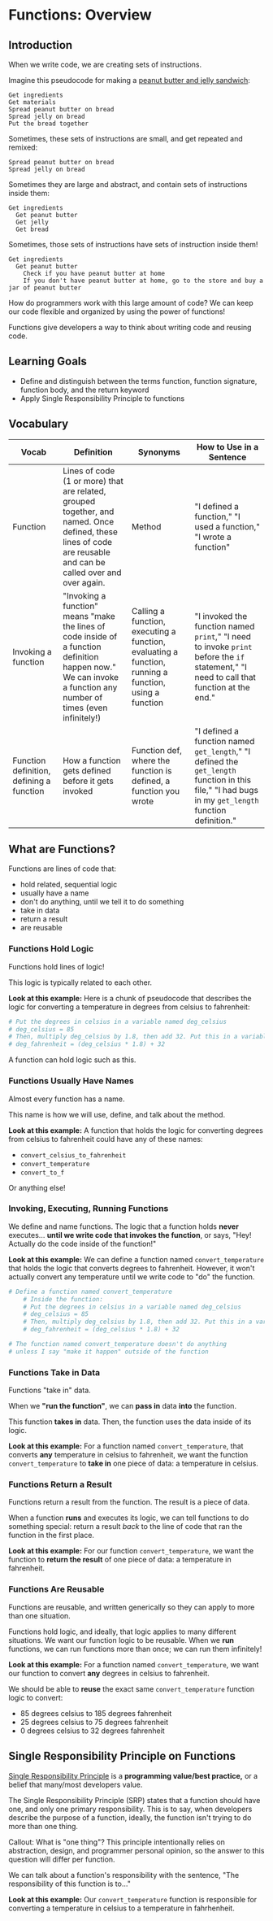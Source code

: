 # Functions: Overview

## Introduction

When we write code, we are creating sets of instructions.

Imagine this pseudocode for making a [peanut butter and jelly sandwich](https://en.wikipedia.org/wiki/Peanut_butter_and_jelly_sandwich):

```
Get ingredients
Get materials
Spread peanut butter on bread
Spread jelly on bread
Put the bread together
```

Sometimes, these sets of instructions are small, and get repeated and remixed:

```
Spread peanut butter on bread
Spread jelly on bread
```

Sometimes they are large and abstract, and contain sets of instructions inside them:

```
Get ingredients
  Get peanut butter
  Get jelly
  Get bread
```

Sometimes, those sets of instructions have sets of instruction inside them!

```
Get ingredients
  Get peanut butter
    Check if you have peanut butter at home
    If you don't have peanut butter at home, go to the store and buy a jar of peanut butter
```

How do programmers work with this large amount of code? We can keep our code flexible and organized by using the power of functions!

Functions give developers a way to think about writing code and reusing code.

## Learning Goals

- Define and distinguish between the terms function, function signature, function body, and the return keyword
- Apply Single Responsibility Principle to functions

## Vocabulary

| Vocab | Definition | Synonyms | How to Use in a Sentence
| --- | --- | --- | ---
| Function | Lines of code (1 or more) that are related, grouped together, and named. Once defined, these lines of code are reusable and can be called over and over again. | Method | "I defined a function," "I used a function," "I wrote a function"
| Invoking a function | "Invoking a function" means "make the lines of code inside of a function definition happen now." We can invoke a function any number of times (even infinitely!) | Calling a function, executing a function, evaluating a function, running a function, using a function | "I invoked the function named `print`," "I need to invoke `print` before the `if` statement," "I need to call that function at the end."
| Function definition, defining a function | How a function gets defined before it gets invoked | Function def, where the function is defined, a function you wrote | "I defined a function named `get_length`," "I defined the `get_length` function in this file," "I had bugs in my `get_length` function definition."

## What are Functions?

Functions are lines of code that:
  - hold related, sequential logic
  - usually have a name
  - don't do anything, until we tell it to do something
  - take in data
  - return a result
  - are reusable

### Functions Hold Logic

Functions hold lines of logic!

This logic is typically related to each other.

**Look at this example:** Here is a chunk of pseudocode that describes the logic for converting a temperature in degrees from celsius to fahrenheit:

```python
# Put the degrees in celsius in a variable named deg_celsius
# deg_celsius = 85
# Then, multiply deg_celsius by 1.8, then add 32. Put this in a variable named deg_fahrhenheit
# deg_fahrenheit = (deg_celsius * 1.8) + 32
```

A function can hold logic such as this.

### Functions Usually Have Names

Almost every function has a name.

This name is how we will use, define, and talk about the method.

**Look at this example:** A function that holds the logic for converting degrees from celsius to fahrenheit could have any of these names:

- `convert_celsius_to_fahrenheit`
- `convert_temperature`
- `convert_to_f`

Or anything else!

### Invoking, Executing, Running Functions

We define and name functions. The logic that a function holds **never** executes... **until we write code that invokes the function**, or says, "Hey! Actually do the code inside of the function!"

**Look at this example:** We can define a function named `convert_temperature` that holds the logic that converts degrees to fahrenheit. However, it won't actually convert any temperature until we write code to "do" the function.

```python
# Define a function named convert_temperature
    # Inside the function:
    # Put the degrees in celsius in a variable named deg_celsius
    # deg_celsius = 85
    # Then, multiply deg_celsius by 1.8, then add 32. Put this in a variable named deg_fahrhenheit
    # deg_fahrenheit = (deg_celsius * 1.8) + 32

# The function named convert_temperature doesn't do anything
# unless I say "make it happen" outside of the function
```

### Functions Take in Data

Functions "take in" data.

When we **"run the function"**, we can **pass in** data **into** the function.

This function **takes in** data. Then, the function uses the data inside of its logic.

**Look at this example:** For a function named `convert_temperature`, that converts **any** temperature in celsius to fahrenheit, we want the function `convert_temperature` to **take in** one piece of data: a temperature in celsius.

### Functions Return a Result

Functions return a result from the function. The result is a piece of data.

When a function **runs** and executes its logic, we can tell functions to do something special: return a result _back_ to the line of code that ran the function in the first place.

**Look at this example:** For our function `convert_temperature`, we want the function to **return the result** of one piece of data: a temperature in fahrenheit.

### Functions Are Reusable

Functions are reusable, and written generically so they can apply to more than one situation.

Functions hold logic, and ideally, that logic applies to many different situations. We want our function logic to be reusable. When we **run** functions, we can run functions more than once; we can run them infinitely!

**Look at this example:** For a function named `convert_temperature`, we want our function to convert **any** degrees in celsius to fahrenheit.

We should be able to **reuse** the exact same `convert_temperature` function logic to convert:
- 85 degrees celsius to 185 degrees fahrenheit
- 25 degrees celsius to 75 degrees fahrenheit
- 0 degrees celsius to 32 degrees fahrenheit

## Single Responsibility Principle on Functions

[Single Responsibility Principle](https://en.wikipedia.org/wiki/Single-responsibility_principle) is a **programming value/best practice,** or a belief that many/most developers value.

The Single Responsibility Principle (SRP) states that a function should have one, and only one primary responsibility. This is to say, when developers describe the purpose of a function, ideally, the function isn't trying to do more than one thing.

Callout: What is "one thing"? This principle intentionally relies on abstraction, design, and programmer personal opinion, so the answer to this question will differ per function.

We can talk about a function's responsibility with the sentence, "The responsibility of this function is to..."

**Look at this example:** Our `convert_temperature` function is responsible for converting a temperature in celsius to a temperature in fahrhenheit.